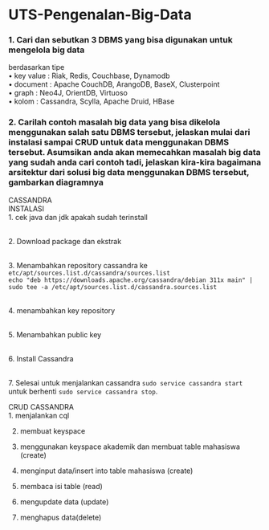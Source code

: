 # UTS-Pengenalan-Big-Data

<h3>1. Cari dan sebutkan 3 DBMS yang bisa digunakan untuk mengelola big data</h3>
berdasarkan tipe <br>
    • key value : Riak, Redis, Couchbase, Dynamodb <br>
    • document : Apache CouchDB, ArangoDB, BaseX, Clusterpoint <br>
    • graph : Neo4J, OrientDB, Virtuoso <br>
    • kolom : Cassandra, Scylla, Apache Druid, HBase<br>
    
<div>
   <h3>2. Carilah contoh masalah big data yang bisa dikelola menggunakan salah satu DBMS tersebut, jelaskan mulai dari instalasi sampai CRUD untuk data menggunakan DBMS tersebut. Asumsikan anda akan memecahkan masalah big data yang sudah anda cari contoh tadi, jelaskan kira-kira bagaimana arsitektur dari solusi big data menggunakan DBMS tersebut, gambarkan diagramnya</h3> 
CASSANDRA <br>
INSTALASI<br>
1. cek java dan jdk apakah sudah terinstall<br>

<br>2. Download package dan ekstrak

<br>3.  Menambahkan repository cassandra ke `etc/apt/sources.list.d/cassandra/sources.list`<br>
`echo "deb https://downloads.apache.org/cassandra/debian 311x main" | sudo tee -a /etc/apt/sources.list.d/cassandra.sources.list`

<br>4. menambahkan key repository

<br>5. Menambahkan public key

<br>6. Install Cassandra

<br>7.  Selesai
 untuk menjalankan cassandra `sudo service cassandra start` untuk berhenti `sudo service cassandra stop`. 

 
</div>


<div> 
CRUD CASSANDRA<br>
1. menjalankan cql

2. membuat keyspace











3. menggunakan keyspace akademik dan membuat table mahasiswa (create)









4. menginput data/insert into table mahasiswa (create)

5. membaca isi table (read)

6. mengupdate data (update)








7. menghapus data(delete)


</div>

